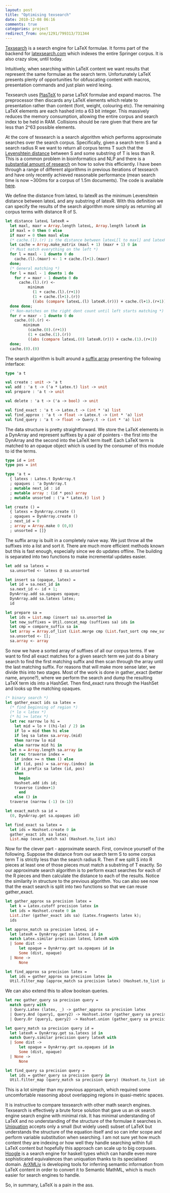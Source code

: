 ```yaml
---
layout: post
title: "Optimising texsearch"
date: 2010-12-08 06:16
comments: true
categories: project
redirect_from: one/1291/799313/731344
---
```


[Texsearch](https://github.com/jamii/texsearch) is a search engine for LaTeX formulae. It forms part of the backend for [latexsearch.com](http://latexsearch.com) which indexes the entire Springer corpus. It is also crazy slow, until today.

<!--more-->

Intuitively, when searching within LaTeX content we want results that represent the same formulae as the search term. Unfortunately LaTeX presents plenty of opportunities for obfuscating content with macros, presentation commands and just plain weird lexing.

Texsearch uses [PlasTeX](http://plastex.sourceforge.net/) to parse LaTeX formulae and expand macros. The preprocessor then discards any LaTeX elements which relate to presentation rather than content (font, weight, colouring etc). The remaining LaTeX elements are each hashed into a 63 bit integer. This massively reduces the memory consumption, allowing the entire corpus and search index to be held in RAM. Collisions should be rare given that there are far less than 2^63 possible elements.

At the core of texsearch is a search algorithm which performs approximate searches over the search corpus. Specifically, given a search term S and a search radius R we want to return all corpus terms T such that the [Levenshtein distance](http://en.wikipedia.org/wiki/Levenshtein_distance) between S and some substring of T is less than R. This is a common problem in bioinformatics and NLP and there is a [substantial amount of research](http://citeseerx.ist.psu.edu/viewdoc/download?doi=10.1.1.96.7225&rep=rep1&type=pdf) on how to solve this efficiently. I have been through a range of different algorithms in previous iterations of texsearch and have only recently achieved reasonable performance (mean search time is now ~300ms for a corpus of 1.5m documents). The code is available [here](https://github.com/jamii/texsearch).

We define the distance from latexL to latexR as the minimum Levenshtein distance between latexL and any substring of latexR. With this definition we can specify the results of the search algorithm more simply as returning all corpus terms with distance R of S.

``` ocaml
let distance latexL latexR =
  let maxl, maxr = Array.length latexL, Array.length latexR in
  if maxl = 0 then 0 else
  if maxr = 0 then maxl else
  (* cache.(l).(r) is the distance between latexL[l to maxl] and latexR[r to maxr] *)
  let cache = Array.make_matrix (maxl + 1) (maxr + 1) 0 in
  (* Must match everything on the left *)
  for l = maxl - 1 downto 0 do
    cache.(l).(maxr) <- 1 + cache.(l+1).(maxr)
  done;
  (* General matching *)
  for l = maxl - 1 downto 1 do
    for r = maxr - 1 downto 0 do
      cache.(l).(r) <-
          minimum
            (1 + cache.(l).(r+1))
            (1 + cache.(l+1).(r))
            ((abs (compare latexL.(l) latexR.(r))) + cache.(l+1).(r+1))
  done done;
  (* Non-matches on the right dont count until left starts matching *)
  for r = maxr - 1 downto 0 do
    cache.(0).(r) <-
        minimum
          (cache.(0).(r+1))
          (1 + cache.(1).(r))
          ((abs (compare latexL.(0) latexR.(r))) + cache.(1).(r+1))
  done;
  cache.(0).(0)
```

The search algorithm is built around a [suffix array](http://en.wikipedia.org/wiki/Suffix_array) presenting the following interface:

``` ocaml
type 'a t

val create : unit -> 'a t
val add : 'a t -> ('a * Latex.t) list -> unit
val prepare : 'a t -> unit

val delete : 'a t -> ('a -> bool) -> unit

val find_exact : 'a t -> Latex.t -> (int * 'a) list
val find_approx : 'a t -> float -> Latex.t -> (int * 'a) list
val find_query : 'a t -> float -> Query.t -> (int * 'a) list
```

The data structure is pretty straightforward. We store the LaTeX elements in a DynArray and represent suffixes by a pair of pointers - the first into the DynArray and the second into the LaTeX term itself. Each LaTeX term is matched to an opaque object which is used by the consumer of this module to id the terms.

``` ocaml
type id = int
type pos = int

type 'a t =
  { latexs : Latex.t DynArray.t
  ; opaques : 'a DynArray.t
  ; mutable next_id : id
  ; mutable array : (id * pos) array
  ; mutable unsorted : ('a * Latex.t) list }

let create () =
  { latexs = DynArray.create ()
  ; opaques = DynArray.create ()
  ; next_id = 0
  ; array = Array.make 0 (0,0)
  ; unsorted = []}
```

The suffix array is built in a completely naive way. We just throw all the suffixes into a list and sort it. There are much more efficient methods known but this is fast enough, especially since we do updates offline. The building is separated into two functions to make incremental updates easier.

``` ocaml
let add sa latexs =
  sa.unsorted <- latexs @ sa.unsorted

let insert sa (opaque, latex) =
  let id = sa.next_id in
  sa.next_id <- id + 1;
  DynArray.add sa.opaques opaque;
  DynArray.add sa.latexs latex;
  id

let prepare sa =
  let ids = List.map (insert sa) sa.unsorted in
  let new_suffixes = Util.concat_map (suffixes sa) ids in
  let cmp = compare_suffix sa in
  let array = Array.of_list (List.merge cmp (List.fast_sort cmp new_suffixes) (Array.to_list sa.array)) in
  sa.unsorted <- [];
  sa.array <- array
```

So now we have a sorted array of suffixes of all our corpus terms. If we want to find all exact matches for a given search term we just do a binary search to find the first matching suffix and then scan through the array until the last matching suffix. For reasons that will make more sense later, we divide this into two stages. Most of the work is done in gather_exact (better name, anyone?), where we perform the search and dump the resulting LaTeX term ids into a HashSet. Then find_exact runs through the HashSet and looks up the matching opaques.

``` ocaml
(* binary search *)
let gather_exact ids sa latex =
  (* find beginning of region *)
  (* lo < latex *)
  (* hi >= latex *)
  let rec narrow lo hi =
    let mid = lo + ((hi-lo) / 2) in
    if lo = mid then hi else
    if leq sa latex sa.array.(mid)
    then narrow lo mid
    else narrow mid hi in
  let n = Array.length sa.array in
  let rec traverse index =
    if index >= n then () else
    let (id, pos) = sa.array.(index) in
    if is_prefix sa latex (id, pos)
    then
      begin
	Hashset.add ids id;
	traverse (index+1)
      end
    else () in
  traverse (narrow (-1) (n-1))

let exact_match sa id =
  (0, DynArray.get sa.opaques id)

let find_exact sa latex =
  let ids = Hashset.create 0 in
  gather_exact ids sa latex;
  List.map (exact_match sa) (Hashset.to_list ids)
```

Now for the clever part - approximate search. First, convince yourself of the following. Suppose the distance from our search term S to some corpus term T is strictly less than the search radius R. Then if we split S into R pieces at least one of those pieces must match a substring of T exactly. So our approximate search algorithm is to perform exact searches for each of the R pieces and then calculate the distance to each of the results. Notice the similarity in structure to the previous algorithm. You can also see now that the exact search is split into two functions so that we can reuse gather_exact.

``` ocaml
let gather_approx sa precision latex =
  let k = Latex.cutoff precision latex in
  let ids = Hashset.create 0 in
  List.iter (gather_exact ids sa) (Latex.fragments latex k);
  ids

let approx_match sa precision latexL id =
  let latexR = DynArray.get sa.latexs id in
  match Latex.similar precision latexL latexR with
  | Some dist ->
      let opaque = DynArray.get sa.opaques id in
      Some (dist, opaque)
  | None ->
      None

let find_approx sa precision latex =
  let ids = gather_approx sa precision latex in
  Util.filter_map (approx_match sa precision latex) (Hashset.to_list ids)
```

We can also extend this to allow boolean queries.

``` ocaml
let rec gather_query sa precision query =
  match query with
  | Query.Latex (latex, _) -> gather_approx sa precision latex
  | Query.And (query1, query2) -> Hashset.inter (gather_query sa precision query1) (gather_query sa precision query2)
  | Query.Or (query1, query2) -> Hashset.union (gather_query sa precision query1) (gather_query sa precision query2)

let query_match sa precision query id =
  let latexR = DynArray.get sa.latexs id in
  match Query.similar precision query latexR with
  | Some dist ->
      let opaque = DynArray.get sa.opaques id in
      Some (dist, opaque)
  | None ->
      None

let find_query sa precision query =
  let ids = gather_query sa precision query in
  Util.filter_map (query_match sa precision query) (Hashset.to_list ids)
```

This is a lot simpler than my previous approach, which required some uncomfortable reasoning about overlapping regions in quasi-metric spaces.

It is instructive to compare texsearch with other math search engines. Texsearch is effectively a brute force solution that gave us an ok search engine search engine with minimal risk. It has minimal understanding of LaTeX and no understanding of the structure of the formulae it searches in. [Uniquation](http://uniquation.com/en/) accepts only a small (but widely used) subset of LaTeX but understands the structure of the equation itself and so can infer scope and perform variable substitution when searching. I am not sure yet how much content they are indexing or how well they handle searching within full LaTeX content but hopefully this approach can scale up to big corpuses. [Hoogle](http://haskell.org/hoogle/) is a search engine for haskell types which can handle even more sophisticated equivalences than uniquation thanks to its specialised domain. [ArXMLiv](https://trac.kwarc.info/arXMLiv/) is developing tools for inferring semantic information from LaTeX content in order to convert it to Semantic MathML, which is much easier for search engines to handle.

So, in summary, LaTeX is a pain in the ass.
